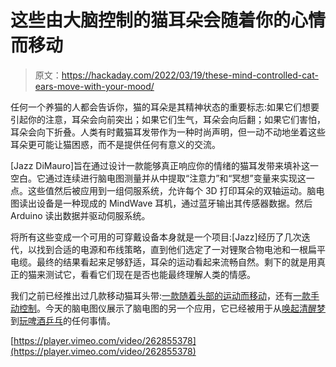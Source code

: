 # 这些由大脑控制的猫耳朵会随着你的心情而移动

> 原文：<https://hackaday.com/2022/03/19/these-mind-controlled-cat-ears-move-with-your-mood/>

任何一个养猫的人都会告诉你，猫的耳朵是其精神状态的重要标志:如果它们想要引起你的注意，耳朵会向前突出；如果它们生气，耳朵会向后翻；如果它们害怕，耳朵会向下折叠。人类有时戴猫耳发带作为一种时尚声明，但一动不动地坐着这些耳朵更可能让猫困惑，而不是提供任何有意义的交流。

[Jazz DiMauro]旨在通过设计一款能够真正响应你的情绪的猫耳发带来填补这一空白。它通过连续进行脑电图测量并从中提取“注意力”和“冥想”变量来实现这一点。这些值然后被应用到一组伺服系统，允许每个 3D 打印耳朵的双轴运动。脑电图读出设备是一种现成的 MindWave 耳机，通过蓝牙输出其传感器数据。然后 Arduino 读出数据并驱动伺服系统。

将所有这些变成一个可用的可穿戴设备本身就是一个项目:[Jazz]经历了几次迭代，以找到合适的电源和布线策略，直到他们选定了一对锂聚合物电池和一根扁平电缆。最终的结果看起来足够舒适，耳朵的运动看起来流畅自然。剩下的就是用真正的猫来测试它，看看它们现在是否也能最终理解人类的情感。

我们之前已经推出过几款移动猫耳头带:[一款随着头部的运动而移动](https://hackaday.com/2016/02/26/mechatronic-cat-ears-for-the-rest-of-us/)，还有[一款手动控制](https://hackaday.com/2012/02/21/live-out-your-inner-animist-with-animatronic-cat-ears/)。今天的脑电图仪展示了脑电图的另一个应用，它已经被用于从[唤起清醒梦](https://hackaday.com/2012/12/20/modifying-an-eeg-headset-for-lucid-dreaming/)到[玩啤酒乒乓](https://hackaday.com/2020/12/09/mind-controlled-beer-pong-gets-easier-as-you-drink/)的任何事情。

[https://player.vimeo.com/video/262855378](https://player.vimeo.com/video/262855378)